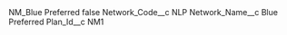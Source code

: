 <?xml version="1.0" encoding="UTF-8"?>
<CustomMetadata xmlns="http://soap.sforce.com/2006/04/metadata" xmlns:xsi="http://www.w3.org/2001/XMLSchema-instance" xmlns:xsd="http://www.w3.org/2001/XMLSchema">
    <label>NM_Blue Preferred</label>
    <protected>false</protected>
    <values>
        <field>Network_Code__c</field>
        <value xsi:type="xsd:string">NLP</value>
    </values>
    <values>
        <field>Network_Name__c</field>
        <value xsi:type="xsd:string">Blue Preferred</value>
    </values>
    <values>
        <field>Plan_Id__c</field>
        <value xsi:type="xsd:string">NM1</value>
    </values>
</CustomMetadata>
